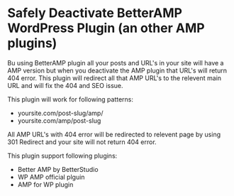 # Safely Deactivate BetterAMP WordPress Plugin (an other AMP plugins)
Bu using BetterAMP plugin all your posts and URL's in your site will have a AMP version but when you deactivate the AMP plugin that URL's will return 404 error. This plugin will redirect all that AMP URL's to the relevent main URL and will fix the 404 and SEO issue.

This plugin will work for following patterns:
- yoursite.com/post-slug/amp/
- yoursite.com/amp/post-slug


All AMP URL's with 404 error will be redirected to relevent page by using 301 Redirect and your site will not return 404 error.


This plugin support following plugins:
- Better AMP by BetterStudio
- WP AMP official plguin
- AMP for WP plugin

